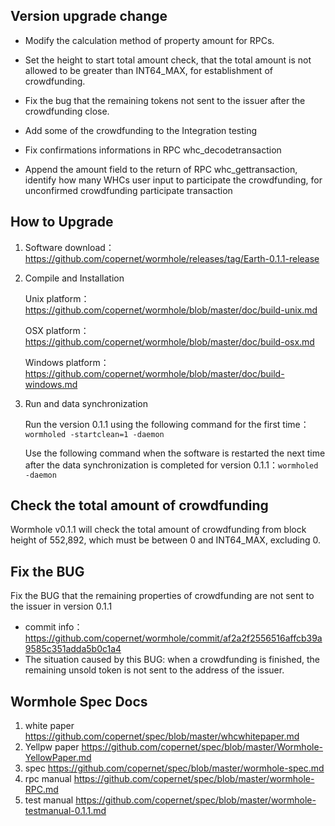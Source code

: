 ## Version upgrade change

- Modify the calculation method of property amount for RPCs.

- Set the height to start total amount check,  that the total amount is not allowed to be greater than INT64_MAX, for establishment of crowdfunding.

- Fix the bug that the remaining tokens not sent to the issuer after the crowdfunding close. 

- Add some of the crowdfunding to the Integration testing
- Fix confirmations informations in  RPC whc_decodetransaction
-  Append the amount field to the return of RPC whc_gettransaction,  identify how many WHCs user input to participate the crowdfunding,  for unconfirmed crowdfunding participate transaction

## How to Upgrade

1. Software download：https://github.com/copernet/wormhole/releases/tag/Earth-0.1.1-release

2. Compile and Installation

   Unix platform：https://github.com/copernet/wormhole/blob/master/doc/build-unix.md

   OSX platform：https://github.com/copernet/wormhole/blob/master/doc/build-osx.md

   Windows platform：https://github.com/copernet/wormhole/blob/master/doc/build-windows.md

3. Run and data synchronization

   Run the version 0.1.1 using the following command for the first time：`wormholed -startclean=1 -daemon`

   Use the following command when the software is restarted the next time after the data synchronization is completed for version 0.1.1：`wormholed -daemon`

## Check the total amount of crowdfunding

Wormhole v0.1.1 will check the total amount of crowdfunding from block height of 552,892, which must be between 0 and INT64_MAX, excluding 0.

## Fix the BUG 

Fix the BUG that the remaining properties of crowdfunding are not sent to the issuer in version 0.1.1

- commit info：https://github.com/copernet/wormhole/commit/af2a2f2556516affcb39a9585c351adda5b0c1a4
- The situation caused by this BUG: when a crowdfunding is finished, the remaining unsold token is not sent to the address of the issuer.

## Wormhole Spec Docs

1. white paper     https://github.com/copernet/spec/blob/master/whcwhitepaper.md
2. Yellpw paper     https://github.com/copernet/spec/blob/master/Wormhole-YellowPaper.md
3. spec       https://github.com/copernet/spec/blob/master/wormhole-spec.md
4. rpc manual   https://github.com/copernet/spec/blob/master/wormhole-RPC.md
5. test manual   https://github.com/copernet/spec/blob/master/wormhole-testmanual-0.1.1.md